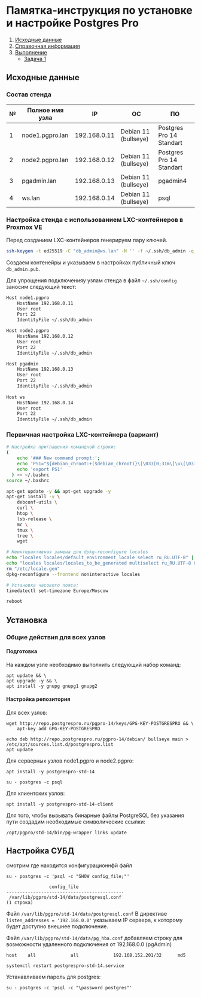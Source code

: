# Памятка-инструкция по установке и настройке Postgres Pro

1. [Исходные данные](#source)  
3. [Справочная информация](#info)  
4. [Выполнение](#exec)  
    - [Задача 1](#task1)  

## Исходные данные <a name="source"></a>
### Состав стенда
| № | Полное имя узла | IP           |ОС                    | ПО                       |
| - |-----------------|--------------|----------------------|--------------------------|
| 1 | node1.pgpro.lan | 192.168.0.11 | Debian 11 (bullseye) | Postgres Pro 14 Standart |
| 2 | node2.pgpro.lan | 192.168.0.12 | Debian 11 (bullseye) | Postgres Pro 14 Standart |
| 3 | pgadmin.lan     | 192.168.0.13 | Debian 11 (bullseye) | pgadmin4                 |
| 4 | ws.lan          | 192.168.0.14 | Debian 11 (bullseye) | psql                     |

### Настройка стенда с использованием LXC-контейнеров в Proxmox VE
Перед созданием LXC-контейнеров генерируем пару ключей.  
```sh
ssh-keygen -t ed25519 -C "db_admin@ws.lan" -N '' -f ~/.ssh/db_admin -q 
```
Создаем контенейры и указываем в настройках публичный ключ `db_admin.pub`.

Для упрощения подключенияу узлам стенда в файл `~/.ssh/config` заносим следующий текст:
```sh
Host node1.pgpro
    HostName 192.168.0.11
    User root
    Port 22
    IdentityFile ~/.ssh/db_admin

Host node2.pgpro
    HostName 192.168.0.12
    User root
    Port 22
    IdentityFile ~/.ssh/db_admin

Host pgadmin
    HostName 192.168.0.13
    User root
    Port 22
    IdentityFile ~/.ssh/db_admin
    
Host ws
    HostName 192.168.0.14
    User root
    Port 22
    IdentityFile ~/.ssh/db_admin    
```
### Первичная настройка LXC-контейнера (вариант)
```sh
# Настройка приглашения командной строки:
(
    echo '### New command prompt:';
    echo 'PS1="${debian_chroot:+($debian_chroot)}\[\033[0;31m\]\u\[\033[0;36m\]@\[\033[0;33m\]\H\[\033[0;36m\]:\w\[\033[0;36m\]>\[\033[0;31m\] # \[\033[0m\]"';
    echo 'export PS1'    
  ) >> ~/.bashrc
source ~/.bashrc

apt-get update -y && apt-get upgrade -y
apt-get install -y \
    debconf-utils \
    curl \
    htop \
    lsb-release \
    mc \
    tmux \
    tree \
    wget

# Неинтерактивная замена для dpkg-reconfigure locales
echo "locales locales/default_environment_locale select ru_RU.UTF-8" | debconf-set-selections
echo "locales locales/locales_to_be_generated multiselect ru_RU.UTF-8 UTF-8" | debconf-set-selections
rm "/etc/locale.gen"
dpkg-reconfigure --frontend noninteractive locales

# Установка часового пояса:
timedatectl set-timezone Europe/Moscow

reboot
```

## Установка
### Общие действия для всех узлов
#### Подготовка
На каждом узле необходимо выполнить следующий набор команд:
```shell
apt update && \
apt upgrade -y && \
apt install -y gnupg gnupg1 gnupg2
```

#### Настройка репозитория
Для всех узлов:
```shell
wget http://repo.postgrespro.ru/pgpro-14/keys/GPG-KEY-POSTGRESPRO && \
    apt-key add GPG-KEY-POSTGRESPRO

echo deb http://repo.postgrespro.ru/pgpro-14/debian/ bullseye main > /etc/apt/sources.list.d/postgrespro.list
apt update
```



Для серверных узлов node1.pgpro и node2.pgpro:
```shell
apt install -y postgrespro-std-14
```
```shell
su - postgres -c psql
```
Для клиентских узлов:
```shell
apt install -y postgrespro-std-14-client
```
Для того, чтобы вызывать бинарные файлы PostgreSQL без указания пути создадим необходимые символические ссылки:
```shell
/opt/pgpro/std-14/bin/pg-wrapper links update
```

## Настройка СУБД
смотрим где находится конфигурационнфй файл
```shell
su - postgres -c 'psql -c "SHOW config_file;"'
```
```
                config_file                 
--------------------------------------------
 /var/lib/pgpro/std-14/data/postgresql.conf
(1 строка)
```
Файл `/var/lib/pgpro/std-14/data/postgresql.conf`
В директиве  `listen_addresses = '192.168.0.0'` указываем IP сервера, к которому будет доступно внешнее подключение.

Файл `/var/lib/pgpro/std-14/data/pg_hba.conf`
добавляем строку для возможности удаленного подключения от 192.168.0.0 (pgAdmin)
```
host    all             all             192.168.152.201/32      md5
```


```shell
systemctl restart postgrespro-std-14.service
```

Устанавливаем пароль для postgres:
```shell
su - postgres -c 'psql -c "\password postgres"'
```
